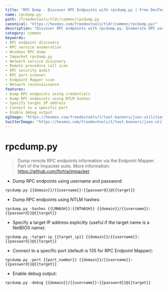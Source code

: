 ```yaml
---
title: "RPC Dump - Discover RPC Endpoints with rpcdump.py | Free DevTools"
name: rpcdump.py
path: /freedevtools/tldr/common/rpcdump.py
canonical: "https://hexmos.com/freedevtools/tldr/common/rpcdump.py/"
description: "Discover RPC endpoints with rpcdump.py. Enumerate RPC services and identify potential vulnerabilities for security auditing. Free online tool, no registration required."
category: common
keywords:
- RPC endpoint discovery
- RPC service enumeration
- Windows RPC dump
- Impacket rpcdump.py
- Network service discovery
- Remote procedure call scan
- RPC security audit
- RPC port scanner
- Endpoint Mapper scan
- Network reconnaissance
features:
- Dump RPC endpoints using credentials
- Dump RPC endpoints using NTLM hashes
- Specify target IP address
- Connect to a specific port
- Enable debug output
ogImage: "https://hexmos.com/freedevtools/t/tool-banners/json-utilities-banner.png"
twitterImage: "https://hexmos.com/freedevtools/t/tool-banners/json-utilities-banner.png"
---
```


# rpcdump.py

> Dump remote RPC endpoints information via the Endpoint Mapper.
> Part of the Impacket suite.
> More information: <https://github.com/fortra/impacket>.

- Dump RPC endpoints using username and password:

`rpcdump.py {{domain}}/{{username}}:{{password}}@{{target}}`

- Dump RPC endpoints using NTLM hashes:

`rpcdump.py -hashes {{LMHASH}}:{{NTHASH}} {{domain}}/{{username}}:{{password}}@{{target}}`

- Specify a target IP address explicitly (useful if the target name is a NetBIOS name):

`rpcdump.py -target-ip {{target_ip}} {{domain}}/{{username}}:{{password}}@{{target}}`

- Connect to a specific port (default is 135 for RPC Endpoint Mapper):

`rpcdump.py -port {{port_number}} {{domain}}/{{username}}:{{password}}@{{target}}`

- Enable debug output:

`rpcdump.py -debug {{domain}}/{{username}}:{{password}}@{{target}}`
